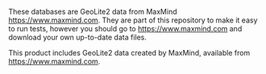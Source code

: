 These databases are GeoLite2 data from MaxMind <https://www.maxmind.com>. They
are part of this repository to make it easy to run tests, however you should
go to https://www.maxmind.com and download your own up-to-date data files.

This product includes GeoLite2 data created by MaxMind, available from
<a href="https://www.maxmind.com">https://www.maxmind.com</a>.

